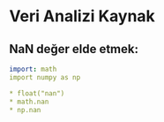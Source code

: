 # Veri Analizi Kaynak

## NaN değer elde etmek:

```yaml
import: math
import numpy as np

* float("nan")
* math.nan
* np.nan
```
